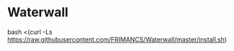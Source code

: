 # Waterwall
bash <(curl -Ls https://raw.githubusercontent.com/FRIMANCS/Waterwall/master/install.sh)
